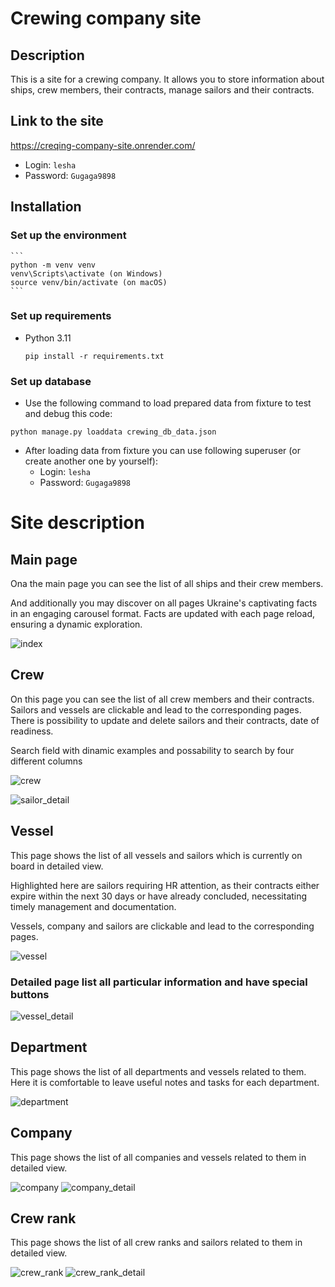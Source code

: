 # Сrewing company site

## Description
This is a site for a crewing company.
It allows you to store information about ships, crew members, their contracts, 
manage sailors and their contracts.

## Link to the site
https://creqing-company-site.onrender.com/

  - Login: `lesha`
  - Password: `Gugaga9898`

## Installation

### Set up the environment
    ```
    python -m venv venv
    venv\Scripts\activate (on Windows)
    source venv/bin/activate (on macOS)
    ```

### Set up requirements
- Python 3.11

    ```
    pip install -r requirements.txt
    ```

### Set up database

- Use the following command to load prepared data from fixture to test and debug this code:
  
`python manage.py loaddata crewing_db_data.json`

- After loading data from fixture you can use following superuser (or create another one by yourself):
  - Login: `lesha`
  - Password: `Gugaga9898`

# Site description

## Main page

Ona the main page you can see the list of all ships and their crew members.

And additionally you may discover on all pages Ukraine's captivating facts in an engaging carousel format.
Facts are updated with each page reload, ensuring a dynamic exploration.

![index](readme_img/index.png)

## Crew

On this page you can see the list of all crew members and their contracts.
Sailors and vessels are clickable and lead to the corresponding pages.
There is possibility to update and delete sailors and their contracts, date of readiness.

Search field with dinamic examples
and possability to search by four different columns

![crew](readme_img/crew.png)

![sailor_detail](readme_img/sailor_detail.png)

## Vessel

This page shows the list of all vessels and sailors 
which is currently on board in detailed view.

Highlighted here are sailors requiring HR attention, 
as their contracts either expire within the next 30 days 
or have already concluded, necessitating timely management 
and documentation.

Vessels, company and sailors are clickable and lead to the corresponding pages.

![vessel](readme_img/vessel.png)

### Detailed page list all particular information and have special buttons
![vessel_detail](readme_img/vessel_detail.png)

## Department

This page shows the list of all departments and vessels related to them.
Here it is comfortable to leave useful notes and tasks for each department.

![department](readme_img/department.png)

## Company

This page shows the list of all companies and 
vessels related to them in detailed view.

![company](readme_img/companies.png)
![company_detail](readme_img/company_detail.png)

## Crew rank

This page shows the list of all crew ranks and 
sailors related to them in detailed view.

![crew_rank](readme_img/crew_rank.png)
![crew_rank_detail](readme_img/crew_rank_detail.png)

